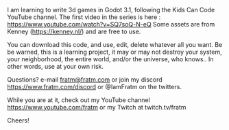 I am learning to write 3d games in Godot 3.1, following the Kids Can Code YouTube channel.
The first video in the series is here : https://www.youtube.com/watch?v=SQ7soQ-N-eQ
Some assets are from Kenney (https://kenney.nl/) and are free to use.

You can download this code, and use, edit, delete whatever all you want.  Be be warned, this is a learning project, it may or may not destroy your system, your neighborhood, the entire world, and/or the universe,  who knows..  In other words, use at your own risk.

Questions?  e-mail fratm@fratm.com  or join my discord https://www.fratm.com/discord or @IamFratm on the twitters.

While you are at it, check out my YouTube channel  https://www.youtube.com/fratm or my Twitch at twitch.tv/fratm

Cheers!

